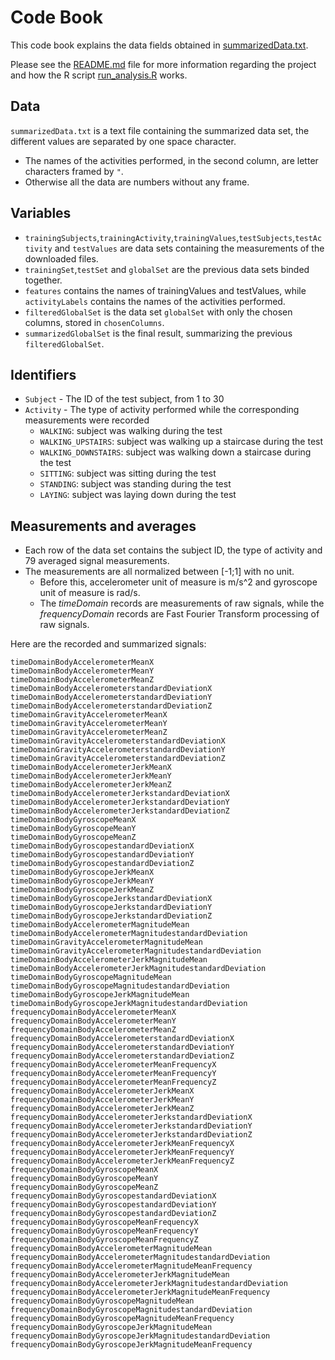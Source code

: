 # Code Book
This code book explains the data fields obtained in [summarizedData.txt](summarizedData.txt).  

Please see the [README.md](README.md) file for more information regarding the project and how the R script [run_analysis.R](run_analysis.R) works.  

## Data
`summarizedData.txt` is a text file containing the summarized data set, the different values are separated by one space character.  
* The names of the activities performed, in the second column, are letter characters framed by `"`.  
* Otherwise all the data are numbers without any frame.  

## Variables
* `trainingSubjects`,`trainingActivity`,`trainingValues`,`testSubjects`,`testActivity` and `testValues` are data sets containing the measurements of the downloaded files.  
* `trainingSet`,`testSet` and `globalSet` are the previous data sets binded together.  
* `features` contains the names of trainingValues and testValues, while `activityLabels` contains the names of the activities performed.  
* `filteredGlobalSet` is the data set `globalSet` with only the chosen columns, stored in `chosenColumns`.  
* `summarizedGlobalSet` is the final result, summarizing the previous `filteredGlobalSet`.  

## Identifiers
* `Subject` - The ID of the test subject, from 1 to 30  
* `Activity` - The type of activity performed while the corresponding measurements were recorded  
	*  `WALKING`: subject was walking during the test
	*  `WALKING_UPSTAIRS`: subject was walking up a staircase during the test
	*  `WALKING_DOWNSTAIRS`: subject was walking down a staircase during the test
	*  `SITTING`: subject was sitting during the test
	*  `STANDING`: subject was standing during the test
	*  `LAYING`: subject was laying down during the test

## Measurements and averages
* Each row of the data set contains the subject ID, the type of activity and 79 averaged signal measurements.
* The measurements are all normalized between [-1;1] with no unit.  
	* Before this, accelerometer unit of measure is m/s^2 and gyroscope unit of measure is rad/s.  
	* The *timeDomain* records are measurements of raw signals, while the *frequencyDomain* records are Fast Fourier Transform processing of raw signals.  

Here are the recorded and summarized signals:  
```
timeDomainBodyAccelerometerMeanX  
timeDomainBodyAccelerometerMeanY  
timeDomainBodyAccelerometerMeanZ  
timeDomainBodyAccelerometerstandardDeviationX  
timeDomainBodyAccelerometerstandardDeviationY  
timeDomainBodyAccelerometerstandardDeviationZ  
timeDomainGravityAccelerometerMeanX  
timeDomainGravityAccelerometerMeanY  
timeDomainGravityAccelerometerMeanZ  
timeDomainGravityAccelerometerstandardDeviationX  
timeDomainGravityAccelerometerstandardDeviationY  
timeDomainGravityAccelerometerstandardDeviationZ  
timeDomainBodyAccelerometerJerkMeanX  
timeDomainBodyAccelerometerJerkMeanY  
timeDomainBodyAccelerometerJerkMeanZ  
timeDomainBodyAccelerometerJerkstandardDeviationX  
timeDomainBodyAccelerometerJerkstandardDeviationY  
timeDomainBodyAccelerometerJerkstandardDeviationZ  
timeDomainBodyGyroscopeMeanX  
timeDomainBodyGyroscopeMeanY  
timeDomainBodyGyroscopeMeanZ  
timeDomainBodyGyroscopestandardDeviationX  
timeDomainBodyGyroscopestandardDeviationY  
timeDomainBodyGyroscopestandardDeviationZ  
timeDomainBodyGyroscopeJerkMeanX  
timeDomainBodyGyroscopeJerkMeanY  
timeDomainBodyGyroscopeJerkMeanZ  
timeDomainBodyGyroscopeJerkstandardDeviationX  
timeDomainBodyGyroscopeJerkstandardDeviationY  
timeDomainBodyGyroscopeJerkstandardDeviationZ  
timeDomainBodyAccelerometerMagnitudeMean  
timeDomainBodyAccelerometerMagnitudestandardDeviation  
timeDomainGravityAccelerometerMagnitudeMean  
timeDomainGravityAccelerometerMagnitudestandardDeviation  
timeDomainBodyAccelerometerJerkMagnitudeMean  
timeDomainBodyAccelerometerJerkMagnitudestandardDeviation  
timeDomainBodyGyroscopeMagnitudeMean  
timeDomainBodyGyroscopeMagnitudestandardDeviation  
timeDomainBodyGyroscopeJerkMagnitudeMean  
timeDomainBodyGyroscopeJerkMagnitudestandardDeviation  
frequencyDomainBodyAccelerometerMeanX  
frequencyDomainBodyAccelerometerMeanY  
frequencyDomainBodyAccelerometerMeanZ  
frequencyDomainBodyAccelerometerstandardDeviationX  
frequencyDomainBodyAccelerometerstandardDeviationY  
frequencyDomainBodyAccelerometerstandardDeviationZ  
frequencyDomainBodyAccelerometerMeanFrequencyX  
frequencyDomainBodyAccelerometerMeanFrequencyY  
frequencyDomainBodyAccelerometerMeanFrequencyZ  
frequencyDomainBodyAccelerometerJerkMeanX  
frequencyDomainBodyAccelerometerJerkMeanY  
frequencyDomainBodyAccelerometerJerkMeanZ  
frequencyDomainBodyAccelerometerJerkstandardDeviationX  
frequencyDomainBodyAccelerometerJerkstandardDeviationY  
frequencyDomainBodyAccelerometerJerkstandardDeviationZ  
frequencyDomainBodyAccelerometerJerkMeanFrequencyX  
frequencyDomainBodyAccelerometerJerkMeanFrequencyY  
frequencyDomainBodyAccelerometerJerkMeanFrequencyZ  
frequencyDomainBodyGyroscopeMeanX  
frequencyDomainBodyGyroscopeMeanY  
frequencyDomainBodyGyroscopeMeanZ  
frequencyDomainBodyGyroscopestandardDeviationX  
frequencyDomainBodyGyroscopestandardDeviationY  
frequencyDomainBodyGyroscopestandardDeviationZ  
frequencyDomainBodyGyroscopeMeanFrequencyX  
frequencyDomainBodyGyroscopeMeanFrequencyY  
frequencyDomainBodyGyroscopeMeanFrequencyZ  
frequencyDomainBodyAccelerometerMagnitudeMean  
frequencyDomainBodyAccelerometerMagnitudestandardDeviation  
frequencyDomainBodyAccelerometerMagnitudeMeanFrequency  
frequencyDomainBodyAccelerometerJerkMagnitudeMean  
frequencyDomainBodyAccelerometerJerkMagnitudestandardDeviation  
frequencyDomainBodyAccelerometerJerkMagnitudeMeanFrequency  
frequencyDomainBodyGyroscopeMagnitudeMean  
frequencyDomainBodyGyroscopeMagnitudestandardDeviation  
frequencyDomainBodyGyroscopeMagnitudeMeanFrequency  
frequencyDomainBodyGyroscopeJerkMagnitudeMean  
frequencyDomainBodyGyroscopeJerkMagnitudestandardDeviation  
frequencyDomainBodyGyroscopeJerkMagnitudeMeanFrequency  
```
